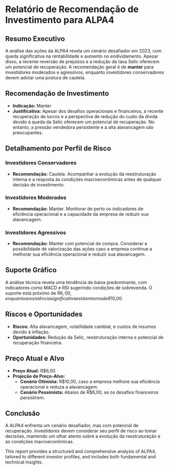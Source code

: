# Relatório de Recomendação de Investimento para ALPA4

## Resumo Executivo
A análise das ações da ALPA4 revela um cenário desafiador em 2023, com queda significativa na rentabilidade e aumento no endividamento. Apesar disso, a recente reversão de prejuízos e a redução da taxa Selic oferecem um potencial de recuperação. A recomendação geral é de **manter** para investidores moderados e agressivos, enquanto investidores conservadores devem adotar uma postura de cautela.

## Recomendação de Investimento
- **Indicação:** Manter
- **Justificativa:** Apesar dos desafios operacionais e financeiros, a recente recuperação de lucros e a perspectiva de redução do custo da dívida devido à queda da Selic oferecem um potencial de recuperação. No entanto, a pressão vendedora persistente e a alta alavancagem são preocupantes.

## Detalhamento por Perfil de Risco

### Investidores Conservadores
- **Recomendação:** Cautela. Acompanhar a evolução da reestruturação interna e a resposta às condições macroeconômicas antes de qualquer decisão de investimento.

### Investidores Moderados
- **Recomendação:** Manter. Monitorar de perto os indicadores de eficiência operacional e a capacidade da empresa de reduzir sua alavancagem.

### Investidores Agressivos
- **Recomendação:** Manter com potencial de compra. Considerar a possibilidade de valorização das ações caso a empresa continue a melhorar sua eficiência operacional e reduzir sua alavancagem.

## Suporte Gráfico
A análise técnica revela uma tendência de baixa predominante, com indicadores como MACD e RSI sugerindo condições de sobrevenda. O suporte está próximo de R$6,00, enquanto a resistência significativa está em torno de R$10,00.

## Riscos e Oportunidades
- **Riscos:** Alta alavancagem, volatilidade cambial, e custos de insumos devido à inflação.
- **Oportunidades:** Redução da Selic, reestruturação interna e potencial de recuperação financeira.

## Preço Atual e Alvo
- **Preço Atual:** R$6,00
- **Projeção de Preço-Alvo:**
  - **Cenário Otimista:** R$10,00, caso a empresa melhore sua eficiência operacional e reduza a alavancagem.
  - **Cenário Pessimista:** Abaixo de R$6,00, se os desafios financeiros persistirem.

## Conclusão
A ALPA4 enfrenta um cenário desafiador, mas com potencial de recuperação. Investidores devem considerar seu perfil de risco ao tomar decisões, mantendo um olhar atento sobre a evolução da reestruturação e as condições macroeconômicas.



This report provides a structured and comprehensive analysis of ALPA4, tailored to different investor profiles, and includes both fundamental and technical insights.